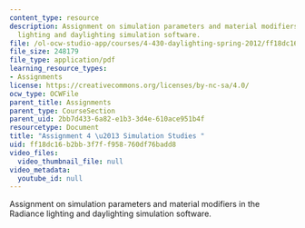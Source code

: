 ```yaml
---
content_type: resource
description: Assignment on simulation parameters and material modifiers in the Radiance
  lighting and daylighting simulation software.
file: /ol-ocw-studio-app/courses/4-430-daylighting-spring-2012/ff18dc16b2bb3f7ff958760df76badd8_MIT4_430S12_hw4.pdf
file_size: 248179
file_type: application/pdf
learning_resource_types:
- Assignments
license: https://creativecommons.org/licenses/by-nc-sa/4.0/
ocw_type: OCWFile
parent_title: Assignments
parent_type: CourseSection
parent_uid: 2bb7d433-6a82-e1b3-3d4e-610ace951b4f
resourcetype: Document
title: "Assignment 4 \u2013 Simulation Studies "
uid: ff18dc16-b2bb-3f7f-f958-760df76badd8
video_files:
  video_thumbnail_file: null
video_metadata:
  youtube_id: null
---
```

Assignment on simulation parameters and material modifiers in the Radiance lighting and daylighting simulation software.